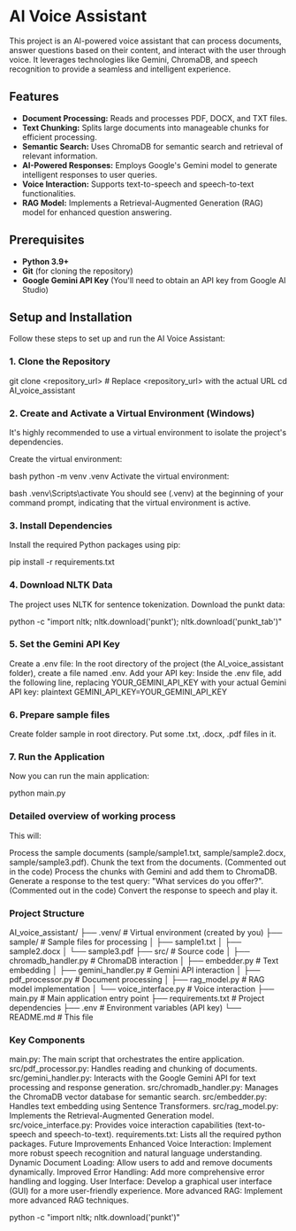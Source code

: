 # AI Voice Assistant

This project is an AI-powered voice assistant that can process documents, answer questions based on their content, and interact with the user through voice. It leverages technologies like Gemini, ChromaDB, and speech recognition to provide a seamless and intelligent experience.

## Features

*   **Document Processing:** Reads and processes PDF, DOCX, and TXT files.
*   **Text Chunking:** Splits large documents into manageable chunks for efficient processing.
*   **Semantic Search:** Uses ChromaDB for semantic search and retrieval of relevant information.
*   **AI-Powered Responses:** Employs Google's Gemini model to generate intelligent responses to user queries.
*   **Voice Interaction:** Supports text-to-speech and speech-to-text functionalities.
* **RAG Model:** Implements a Retrieval-Augmented Generation (RAG) model for enhanced question answering.

## Prerequisites

*   **Python 3.9+**
*   **Git** (for cloning the repository)
*   **Google Gemini API Key** (You'll need to obtain an API key from Google AI Studio)

## Setup and Installation

Follow these steps to set up and run the AI Voice Assistant:

### 1. Clone the Repository
git clone <repository_url> # Replace <repository_url> with the actual URL
cd AI_voice_assistant


### 2. Create and Activate a Virtual Environment (Windows)
It's highly recommended to use a virtual environment to isolate the project's dependencies.

Create the virtual environment:

 bash 
python -m venv .venv
Activate the virtual environment:

 bash 
.venv\Scripts\activate
You should see (.venv) at the beginning of your command prompt, indicating that the virtual environment is active.

### 3. Install Dependencies
Install the required Python packages using pip:

pip install -r requirements.txt

### 4. Download NLTK Data
The project uses NLTK for sentence tokenization. Download the punkt data:

python -c "import nltk; nltk.download('punkt'); nltk.download('punkt_tab')"



### 5. Set the Gemini API Key
Create a .env file: In the root directory of the project (the AI_voice_assistant folder), create a file named .env.
Add your API key: Inside the .env file, add the following line, replacing YOUR_GEMINI_API_KEY with your actual Gemini API key:
 plaintext 
GEMINI_API_KEY=YOUR_GEMINI_API_KEY

### 6. Prepare sample files
Create folder sample in root directory.
Put some .txt, .docx, .pdf files in it.
### 7. Run the Application
Now you can run the main application:
 
python main.py



### Detailed overview of working process 
This will:

Process the sample documents (sample/sample1.txt, sample/sample2.docx, sample/sample3.pdf).
Chunk the text from the documents.
(Commented out in the code) Process the chunks with Gemini and add them to ChromaDB.
Generate a response to the test query: "What services do you offer?".
(Commented out in the code) Convert the response to speech and play it.



### Project Structure
AI_voice_assistant/
├── .venv/                     # Virtual environment (created by you)
├── sample/                   # Sample files for processing
│   ├── sample1.txt
│   ├── sample2.docx
│   └── sample3.pdf
├── src/                      # Source code
│   ├── chromadb_handler.py   # ChromaDB interaction
│   ├── embedder.py           # Text embedding
│   ├── gemini_handler.py     # Gemini API interaction
│   ├── pdf_processor.py      # Document processing
│   ├── rag_model.py          # RAG model implementation
│   └── voice_interface.py    # Voice interaction
├── main.py                   # Main application entry point
├── requirements.txt          # Project dependencies
├── .env                      # Environment variables (API key)
└── README.md                 # This file


### Key Components
main.py: The main script that orchestrates the entire application.
src/pdf_processor.py: Handles reading and chunking of documents.
src/gemini_handler.py: Interacts with the Google Gemini API for text processing and response generation.
src/chromadb_handler.py: Manages the ChromaDB vector database for semantic search.
src/embedder.py: Handles text embedding using Sentence Transformers.
src/rag_model.py: Implements the Retrieval-Augmented Generation model.
src/voice_interface.py: Provides voice interaction capabilities (text-to-speech and speech-to-text).
requirements.txt: Lists all the required python packages.
Future Improvements
Enhanced Voice Interaction: Implement more robust speech recognition and natural language understanding.
Dynamic Document Loading: Allow users to add and remove documents dynamically.
Improved Error Handling: Add more comprehensive error handling and logging.
User Interface: Develop a graphical user interface (GUI) for a more user-friendly experience.
More advanced RAG: Implement more advanced RAG techniques.





python -c "import nltk; nltk.download('punkt')"
